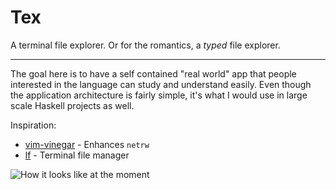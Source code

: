 # Tex
A terminal file explorer.
Or for the romantics, a _typed_ file explorer.

---

The goal here is to have a self contained "real world" app that people
interested in the language can study and understand easily. Even though
the application architecture is fairly simple, it's what I would use in
large scale Haskell projects as well.

Inspiration:
* [vim-vinegar](https://github.com/tpope/vim-vinegar) - Enhances `netrw`
* [lf](https://github.com/gokcehan/lf) - Terminal file manager

![How it looks like at the moment](https://ipfs.io/ipfs/QmbYnDqcYkYf5QDyyHgQpFSjeR8toYzF5PSjSHfnzViDsq)
